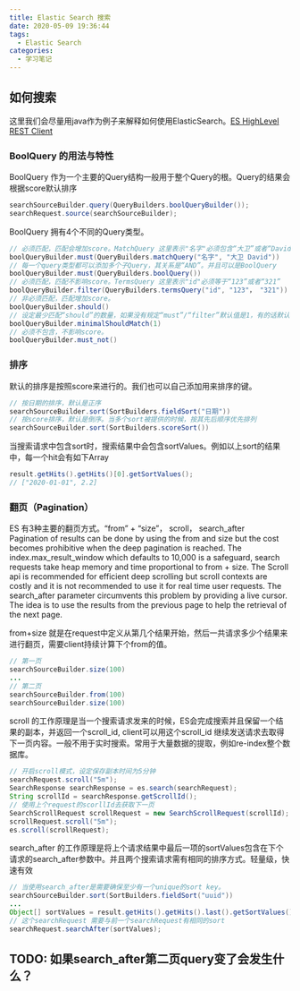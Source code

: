 ```yaml
---
title: Elastic Search 搜索
date: 2020-05-09 19:36:44
tags:
  - Elastic Search
categories:
  - 学习笔记
---
```


## 如何搜索
这里我们会尽量用java作为例子来解释如何使用ElasticSearch。[ES HighLevel REST Client](https://www.elastic.co/guide/en/elasticsearch/client/java-rest/current/java-rest-high-search.html)
### BoolQuery 的用法与特性

BoolQuery 作为一个主要的Query结构一般用于整个Query的根。Query的结果会根据score默认排序

```java
searchSourceBuilder.query(QueryBuilders.boolQueryBuilder()); 
searchRequest.source(searchSourceBuilder);
```

BoolQuery 拥有4个不同的Query类型。
```java
// 必须匹配，匹配会增加score。MatchQuery 这里表示"名字"必须包含“大卫”或者“David”其中一个, 多个匹配会增加其结果的score。
boolQueryBuilder.must(QueryBuilders.matchQuery("名字", "大卫 David")) 
// 每一个query类型都可以添加多个子Query，其关系是“AND”。并且可以是BoolQuery
boolQueryBuilder.must(QueryBuilders.boolQuery()) 
// 必须匹配，匹配不影响score。TermsQuery 这里表示"id"必须等于“123”或者“321”
boolQueryBuilder.filter(QueryBuilders.termsQuery("id", "123"， "321"))
// 非必须匹配，匹配增加score。
boolQueryBuilder.should()
// 设定最少匹配“should”的数量，如果没有规定“must”/“filter”默认值是1，有的话默认值是0
boolQueryBuilder.minimalShouldMatch(1) 
// 必须不包含，不影响score。
boolQueryBuilder.must_not()
```
<!--more-->

### 排序

默认的排序是按照score来进行的。我们也可以自己添加用来排序的键。

```java
// 按日期的排序，默认是正序
searchSourceBuilder.sort(SortBuilders.fieldSort("日期"))
// 按score排序，默认是倒序。当多个sort被提供的时候，按其先后顺序优先排列
searchSourceBuilder.sort(SortBuilders.scoreSort())
```

当搜索请求中包含sort时，搜索结果中会包含sortValues。例如以上sort的结果中，每一个hit会有如下Array

```java
result.getHits().getHits()[0].getSortValues();
// ["2020-01-01", 2.2]
```

### 翻页（Pagination）
ES 有3种主要的翻页方式。“from” + “size”， scroll， search_after  
Pagination of results can be done by using the from and size but the cost becomes prohibitive when the deep pagination is reached. The index.max_result_window which defaults to 10,000 is a safeguard, search requests take heap memory and time proportional to from + size. The Scroll api is recommended for efficient deep scrolling but scroll contexts are costly and it is not recommended to use it for real time user requests. The search_after parameter circumvents this problem by providing a live cursor. The idea is to use the results from the previous page to help the retrieval of the next page.

from+size 就是在request中定义从第几个结果开始，然后一共请求多少个结果来进行翻页，需要client持续计算下个from的值。
```java
// 第一页
searchSourceBuilder.size(100)
...
// 第二页
searchSourceBuilder.from(100)
searchSourceBuilder.size(100)
```

scroll 的工作原理是当一个搜索请求发来的时候，ES会完成搜索并且保留一个结果的副本，并返回一个scroll_id, client可以用这个scroll_id 继续发送请求去取得下一页内容。一般不用于实时搜索。常用于大量数据的提取，例如re-index整个数据库。
```java
// 开启scroll模式，设定保存副本时间为5分钟
searchRequest.scroll("5m");
SearchResponse searchResponse = es.search(searchRequest);
String scrollId = searchResponse.getScrollId();
// 使用上个request的scorllId去获取下一页
SearchScrollRequest scrollRequest = new SearchScrollRequest(scrollId); 
scrollRequest.scroll("5m");
es.scroll(scrollRequest);
```

search_after 的工作原理是将上个请求结果中最后一项的sortValues包含在下个请求的search_after参数中。并且两个搜索请求需有相同的排序方式。轻量级，快速有效  

```java
// 当使用search_after是需要确保至少有一个unique的sort key。
searchSourceBuilder.sort(SortBuilders.fieldSort("uuid"))
...
Object[] sortValues = result.getHits().getHits().last().getSortValues();
// 这个searchRequest 需要与前一个searchRequest有相同的sort
searchRequest.searchAfter(sortValues);
```

## TODO: 如果search_after第二页query变了会发生什么？